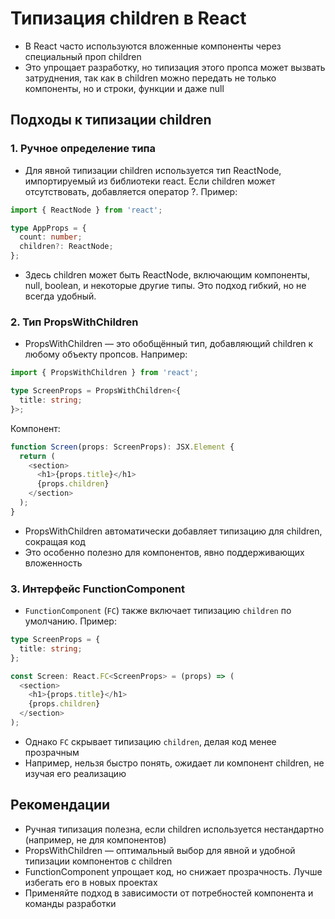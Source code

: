 # Типизация children в React

- В React часто используются вложенные компоненты через специальный проп children
- Это упрощает разработку, но типизация этого пропса может вызвать затруднения, так как в children можно передать не только компоненты, но и строки, функции и даже null

## Подходы к типизации children

### 1. Ручное определение типа

- Для явной типизации children используется тип ReactNode, импортируемый из библиотеки react. Если children может отсутствовать, добавляется оператор ?.
  Пример:

```ts
import { ReactNode } from 'react';

type AppProps = {
  count: number;
  children?: ReactNode;
};
```

- Здесь children может быть ReactNode, включающим компоненты, null, boolean, и некоторые другие типы. Это подход гибкий, но не всегда удобный.

### 2. Тип PropsWithChildren

- PropsWithChildren — это обобщённый тип, добавляющий children к любому объекту пропсов. Например:

```ts
import { PropsWithChildren } from 'react';

type ScreenProps = PropsWithChildren<{
  title: string;
}>;
```

Компонент:

```ts
function Screen(props: ScreenProps): JSX.Element {
  return (
    <section>
      <h1>{props.title}</h1>
      {props.children}
    </section>
  );
}
```

- PropsWithChildren автоматически добавляет типизацию для children, сокращая код
- Это особенно полезно для компонентов, явно поддерживающих вложенность

### 3. Интерфейс FunctionComponent

- `FunctionComponent` (`FC`) также включает типизацию `children` по умолчанию. Пример:

```ts
type ScreenProps = {
  title: string;
};

const Screen: React.FC<ScreenProps> = (props) => (
  <section>
    <h1>{props.title}</h1>
    {props.children}
  </section>
);
```

- Однако `FC` скрывает типизацию `children`, делая код менее прозрачным
- Например, нельзя быстро понять, ожидает ли компонент children, не изучая его реализацию

## Рекомендации

- Ручная типизация полезна, если children используется нестандартно (например, не для компонентов)
- PropsWithChildren — оптимальный выбор для явной и удобной типизации компонентов с children
- FunctionComponent упрощает код, но снижает прозрачность. Лучше избегать его в новых проектах
- Применяйте подход в зависимости от потребностей компонента и команды разработки
